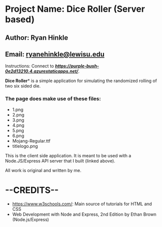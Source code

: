 # Project Name: Dice Roller (Server based)
## Author: Ryan Hinkle
## Email: ryanehinkle@lewisu.edu

Instructions: Connect to ***https://purple-bush-0e2d13210.4.azurestaticapps.net/***.

**Dice Roller*** is a simple application for simulating the randomized rolling of two
six sided die.

### The page does make use of these files:
- 1.png
- 2.png
- 3.png
- 4.png
- 5.png
- 6.png
- Mojang-Regular.ttf
- titlelogo.png

This is the client side application. It is meant to be used with a Node.JS/Express API
server that I built (linked above).

All work is original and written by me.

# --CREDITS--
- https://www.w3schools.com/: Main source of tutorials for HTML and CSS
- Web Development with Node and Express, 2nd Edition by Ethan Brown (Node.js/Express)